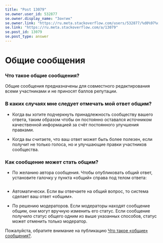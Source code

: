 ```yaml
---
title: "Post 13079"
se.owner.user_id: 532877
se.owner.display_name: "Зонтик"
se.owner.link: "https://ru.meta.stackoverflow.com/users/532877/%d0%97%d0%be%d0%bd%d1%82%d0%b8%d0%ba"
se.link: "https://ru.meta.stackoverflow.com/a/13079"
se.post_id: 13079
se.post_type: answer
---
```

<h1>Общие сообщения</h1>
<h3>Что такое общие сообщения?</h3>
<p>Общие сообщения предназначены для совместного редактирования всеми участниками и не приносят баллов репутации.</p>
<h3>В каких случаях мне следует отмечать мой ответ общим?</h3>
<ul>
<li><p>Когда вы хотите подчеркнуть принадлежность сообществу вашего ответа, таким образом чтобы он постоянно оставался источником качественной информацией за счёт постоянного улучшения правками.</p>
</li>
<li><p>Когда вы считаете, что ваш ответ может быть более полезен, если получит не только голоса, но и улучшающие правки участников сообщества.</p>
</li>
</ul>
<h3>Как сообщение может стать общим?</h3>
<ul>
<li>По желанию автора сообщения. Чтобы опубликовать общий ответ, установите галочку у пункта «общий» справа под телом ответа:</li>
</ul>
<p><img src="https://i.stack.imgur.com/zN5A8.jpg" alt="" /></p>
<ul>
<li><p>Автоматически. Если вы отвечаете на общий вопрос, то система сделает ваш ответ «общим».</p>
</li>
<li><p>По решению модераторов. Если модераторы находят сообщение общим, они могут вручную изменить его статус. Если сообщение получило статус общего одним из выше указанных способов, статус может отменить только модератор.</p>
</li>
</ul>
<p>Пожалуйста, обратите внимание на публикацию <a href="https://ru.meta.stackoverflow.com/q/2436/532877">Что такое «общие» сообщения?</a>.</p>
